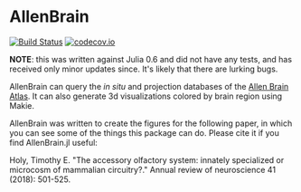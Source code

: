 # AllenBrain

[![Build Status](https://travis-ci.org/JuliaNeuroscience/AllenBrain.jl.svg?branch=master)](https://travis-ci.org/JuliaNeuroscience/AllenBrain.jl)
[![codecov.io](http://codecov.io/github/JuliaNeuroscience/AllenBrain.jl/coverage.svg?branch=master)](http://codecov.io/github/JuliaNeuroscience/AllenBrain.jl?branch=master)

**NOTE**: this was written against Julia 0.6 and did not have any tests, and has received only minor updates since.
It's likely that there are lurking bugs.

AllenBrain can query the *in situ* and projection databases of the [Allen Brain Atlas](https://portal.brain-map.org/).
It can also generate 3d visualizations colored by brain region using Makie.

AllenBrain was written to create the figures for the following paper, in which you can see some of the things this package can do. Please cite it if you find AllenBrain.jl useful:

Holy, Timothy E. "The accessory olfactory system: innately specialized or microcosm of mammalian circuitry?." Annual review of neuroscience 41 (2018): 501-525.
